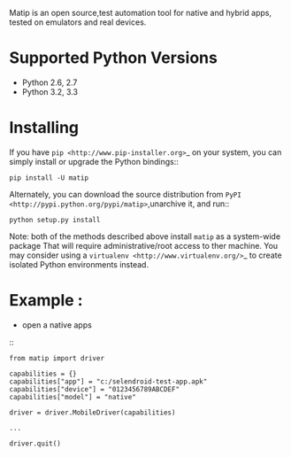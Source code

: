 Matip is an open source,test automation tool for native and hybrid apps,
tested on emulators and real devices.

Supported Python Versions
=========================
        
 * Python 2.6, 2.7
 * Python 3.2, 3.3

Installing
==========
        
If you have `pip <http://www.pip-installer.org>`_ on your system, you can simply install or upgrade the Python bindings::
        
	pip install -U matip
        
Alternately, you can download the source distribution from `PyPI <http://pypi.python.org/pypi/matip>`,unarchive it, and run::
        
	python setup.py install
        
Note: both of the methods described above install `matip` as a system-wide package  That will require administrative/root access to ther machine.  You may consider using a `virtualenv <http://www.virtualenv.org/>`_ to create isolated Python environments instead.
        
Example :
==========

* open a native apps

::

    from matip import driver

    capabilities = {}
    capabilities["app"] = "c:/selendroid-test-app.apk"
    capabilities["device"] = "0123456789ABCDEF"
    capabilities["model"] = "native"

    driver = driver.MobileDriver(capabilities)

    ...
    
    driver.quit()
